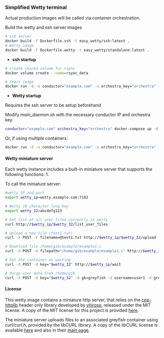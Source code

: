 ### Simplified Wetty terminal


Actual production images will be called via container orchestration.

Build the wetty and ssh server images
```bash
# ssh server
docker build -f Dockerfile.ssh -t easy_wetty/ssh:latest .
# Wetty image
docker build -f Dockerfile.wetty -t easy_wetty/standalone:latest .
```


* **ssh startup**

```bash
# Create shared volume for rsync
docker volume create --name=rsync_data

# Start image
docker run -d -e conductor="example.com" -e orchestra_key="orchestra" -p 4646:22 -v rsync_data:/home/rsync_user/data easy_wetty/ssh
```



* **Wetty startup**

Requires the ssh server to be setup beforehand

Modify *main_daemon.sh* with the necessary conductor IP and orchestra key.

```bash
conductor="example.com" orchestra_key="orchestra" docker-compose up -d
```

Or, if using multiple containers:

```bash
docker run -d -e conductor="example.com" -e orchestra_key="orchestra" -p 7005:3000 -p 7105:3100 -v rsync_data:/gib/global/data easy_wetty/standalone main_daemon
```


#### Wetty miniature server

Each wetty instance includes a built-in miniature server that supports the following functions:
1. 


To call the miniature server:

```bash
#wetty IP and port
export wetty_ip=wetty.example.com:7102

# Wetty 10 character-long key
export wetty_32=abcdefg123

# Get list of all user files currently in wetty
curl http://$wetty_ip/$wetty_32/list_user_files

# Upload a new file (test1.txt)
curl -X POST -F filename=@test1.txt http://$wetty_ip/$wetty_32/upload

# Download file /home/gib/example/example1.c
curl -X POST -d filepath="/home/gib/example/example1.c" http://$wetty_ip/$wetty_32/download

# Set the container as waiting
curl -X POST -d key="$wetty_32" http://$wetty_ip/wait

# Purge user data from /home/gib
curl -X POST -d key="$wetty_32" -d gk=greyfish -d username=user1 -d greyfish_url=greyfish.example.com http://$wetty_ip/user/purge
```



#### License

This wetty image contains a miniature http server, that relies on the [cpp-httplib](https://github.com/yhirose/cpp-httplib) header only library developed by 
[yhirose](https://github.com/yhirose), released under the MIT license. A copy of the MIT license for this project is provided [here](https://raw.githubusercontent.com/yhirose/cpp-httplib/master/LICENSE).


The miniature server uploads files to an associated greyfish container using *curl/curl.h*, provided by the libCURL library. A copy of the libCURL license is available [here](./curl_LICENSE.txt) and also in their [main page](https://curl.haxx.se/docs/copyright.html).

